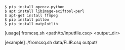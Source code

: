 ```
$ pip install opencv-python
$ apt install libimage-exiftool-perl
$ apt-get install ffmpeg
$ pip install pillow
$ pip install matplotlib
```

[usage]
fromcsq.sh <path/to/inputfile.csq> <output_dir>

[example]
./fromcsq.sh data/FLIR.csq output/
